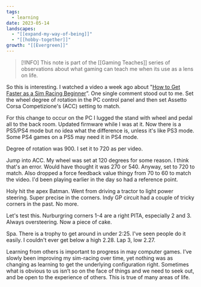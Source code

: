```yaml
---
tags:
  - learning
date: 2023-05-14
landscapes:
  - "[[expand-my-way-of-being]]"
  - "[[hobby-together]]"
growth: "[[Evergreen]]"
---
```

> [!INFO] This note is part of the [[Gaming Teaches]] series of observations about what gaming can teach me when its use as a lens on life.

So this is interesting. I watched a video a week ago about "[How to Get Faster as a Sim Racing Beginner](https://www.youtube.com/watch?v=pxNjGgu2ohw&t=347s)”. One single comment stood out to me. Set the wheel degree of rotation in the PC control panel and then set Assetto Corsa Competizione's (ACC) setting to match. 

For this change to occur on the PC I lugged the stand with wheel and pedal all to the back room. Updated firmware while I was at it. Now there is a PS5/PS4 mode but no idea what the difference is, unless it's like PS3 mode. Some PS4 games on a PS5 may need it in PS4 mode.

Degree of rotation was 900. I set it to 720 as per video.

Jump into ACC. My wheel was set at 120 degrees for some reason. I think that's an error. Would have thought it was 270 or 540. Anyway, set to 720 to match. Also dropped a force feedback value thingy from 70 to 60 to match the video. I'd been playing earlier in the day so had a reference point.

Holy hit the apex Batman. Went from driving a tractor to light power steering. Super precise in the corners. Indy GP circuit had a couple of tricky corners in the past. No more.

Let's test this. Nurburgring corners 1-4 are a right PITA, especially 2 and 3. Always oversteering. Now a piece of cake.

Spa. There is a trophy to get around in under 2:25. I've seen people do it easily. I couldn't ever get below a high 2.28. Lap 3, low 2.27.

Learning from others is important to progress in may computer games. I’ve slowly been improving my sim-racing over time, yet nothing was as changing as learning to get the underlying configuration right. Sometimes what is obvious to us isn’t so on the face of things and we need to seek out, and be open to the experience of others. This is true of many areas of life. 